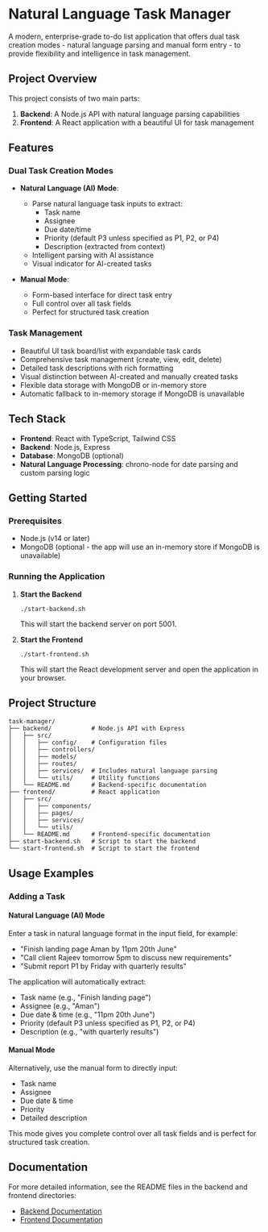 # Natural Language Task Manager

A modern, enterprise-grade to-do list application that offers dual task creation modes - natural language parsing and manual form entry - to provide flexibility and intelligence in task management.

## Project Overview

This project consists of two main parts:
1. **Backend**: A Node.js API with natural language parsing capabilities
2. **Frontend**: A React application with a beautiful UI for task management

## Features

### Dual Task Creation Modes
- **Natural Language (AI) Mode**:
  - Parse natural language task inputs to extract:
    - Task name
    - Assignee
    - Due date/time
    - Priority (default P3 unless specified as P1, P2, or P4)
    - Description (extracted from context)
  - Intelligent parsing with AI assistance
  - Visual indicator for AI-created tasks

- **Manual Mode**:
  - Form-based interface for direct task entry
  - Full control over all task fields
  - Perfect for structured task creation

### Task Management
- Beautiful UI task board/list with expandable task cards
- Comprehensive task management (create, view, edit, delete)
- Detailed task descriptions with rich formatting
- Visual distinction between AI-created and manually created tasks
- Flexible data storage with MongoDB or in-memory store
- Automatic fallback to in-memory storage if MongoDB is unavailable

## Tech Stack

- **Frontend**: React with TypeScript, Tailwind CSS
- **Backend**: Node.js, Express
- **Database**: MongoDB (optional)
- **Natural Language Processing**: chrono-node for date parsing and custom parsing logic

## Getting Started

### Prerequisites

- Node.js (v14 or later)
- MongoDB (optional - the app will use an in-memory store if MongoDB is unavailable)

### Running the Application

1. **Start the Backend**
   ```
   ./start-backend.sh
   ```
   This will start the backend server on port 5001.

2. **Start the Frontend**
   ```
   ./start-frontend.sh
   ```
   This will start the React development server and open the application in your browser.

## Project Structure

```
task-manager/
├── backend/           # Node.js API with Express
│   ├── src/
│   │   ├── config/    # Configuration files
│   │   ├── controllers/
│   │   ├── models/
│   │   ├── routes/
│   │   ├── services/  # Includes natural language parsing
│   │   └── utils/     # Utility functions
│   └── README.md      # Backend-specific documentation
├── frontend/          # React application
│   ├── src/
│   │   ├── components/
│   │   ├── pages/
│   │   ├── services/
│   │   └── utils/
│   └── README.md      # Frontend-specific documentation
├── start-backend.sh   # Script to start the backend
└── start-frontend.sh  # Script to start the frontend
```

## Usage Examples

### Adding a Task

#### Natural Language (AI) Mode
Enter a task in natural language format in the input field, for example:
- "Finish landing page Aman by 11pm 20th June"
- "Call client Rajeev tomorrow 5pm to discuss new requirements"
- "Submit report P1 by Friday with quarterly results"

The application will automatically extract:
- Task name (e.g., "Finish landing page")
- Assignee (e.g., "Aman")
- Due date & time (e.g., "11pm 20th June")
- Priority (default P3 unless specified as P1, P2, or P4)
- Description (e.g., "with quarterly results")

#### Manual Mode
Alternatively, use the manual form to directly input:
- Task name
- Assignee
- Due date & time
- Priority
- Detailed description

This mode gives you complete control over all task fields and is perfect for structured task creation.

## Documentation

For more detailed information, see the README files in the backend and frontend directories:
- [Backend Documentation](./backend/README.md)
- [Frontend Documentation](./frontend/README.md)
